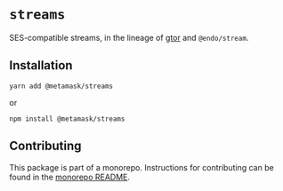 # `streams`

SES-compatible streams, in the lineage of [gtor](https://github.com/kriskowal/gtor) and `@endo/stream`.

## Installation

`yarn add @metamask/streams`

or

`npm install @metamask/streams`

## Contributing

This package is part of a monorepo. Instructions for contributing can be found in the [monorepo README](https://github.com/MetaMask/ocap-kernel#readme).
